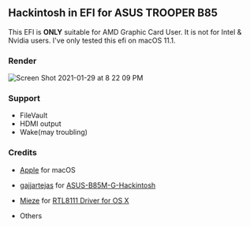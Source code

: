 Hackintosh in EFI for ASUS TROOPER B85
---

This EFI is **ONLY** suitable for AMD Graphic Card User. It is not for Intel & Nvidia users.
I've only tested this efi on macOS 11.1.

### Render
![Screen Shot 2021-01-29 at 8 22 09 PM](https://user-images.githubusercontent.com/24318205/106274900-f8ccdf00-626f-11eb-89dd-d6f35f454751.png)


### Support
- FileVault
- HDMI output
- Wake(may troubling)

### Credits
- [Apple](https://www.apple.com) for macOS

- [gajjartejas](https://github.com/gajjartejas/) for [ASUS-B85M-G-Hackintosh](https://github.com/gajjartejas/ASUS-B85M-G-Hackintosh)
- [Mieze](https://github.com/Mieze) for [RTL8111 Driver for OS X](https://github.com/Mieze/RTL8111_driver_for_OS_X)
- Others
